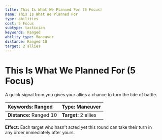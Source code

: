 ```yaml
---
title: This Is What We Planned For (5 Focus)
name: This Is What We Planned For
type: abilities
cost: 5 Focus
subtype: tactician
keywords: Ranged
ability_type: Maneuver
distance: Ranged 10
target: 2 allies
---
```


# This Is What We Planned For (5 Focus)

A quick signal from you gives your allies a chance to turn the tide of battle.

| **Keywords:** Ranged    | **Type:** Maneuver   |
| :---------------------- | :------------------- |
| **Distance:** Ranged 10 | **Target:** 2 allies |

**Effect:** Each target who hasn't acted yet this round can take their turn in any order immediately after yours.
